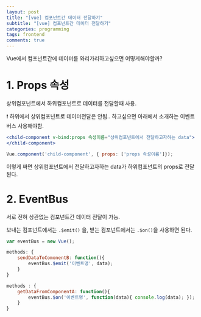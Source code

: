 ```yaml
---
layout: post
title: "[vue] 컴포넌트간 데이터 전달하기"
subtitle: "[vue] 컴포넌트간 데이터 전달하기"
categories: programming
tags: frontend
comments: true
---
```


Vue에서 컴포넌트간에 데이터를 와리가리하고싶으면 어떻게해야할까?

# 1. Props 속성

상위컴포넌트에서 하위컴포넌트로 데이터를 전달할때 사용.

❗️ 하위에서 상위컴포넌트로 데이터전달은 안됨.. 하고싶으면 아래에서 소개하는 이벤트버스 사용해야함.

```jsx
<child-component v-bind:props 속성이름="상위컴포넌트에서 전달하고자하는 data">
</child-component>
```

```jsx
Vue.component('child-component', { props: ['props 속성이름']}); 
```

이렇게 짜면 상위컴포넌트에서 전달하고자하는 data가 하위컴포넌트의 props로 전달된다.

# 2. EventBus

서로 전혀 상관없는 컴포넌트간 데이터 전달이 가능. 

보내는 컴포넌트에서는 `.$emit()` 을, 받는 컴포넌트에서는 `.$on()`을 사용하면 된다. 

```jsx
var eventBus = new Vue();
```

```jsx
methods: {
	sendDataToComonentB: function(){
		eventBus.$emit('이벤트명', data);
	}
}
```

```jsx
methods : {
	getDataFromComponentA: function(){
		eventBus.$on('이벤트명', function(data){ console.log(data); });
	}
}
```